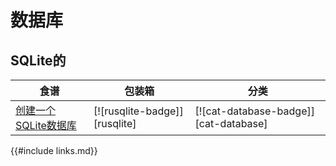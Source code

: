 
# 数据库

## SQLite的

| 食谱 | 包装箱 | 分类 |
| --- | --- | --- |
| [创建一个SQLite数据库][ex-sqlite-initialization] | [![rusqlite-badge]][rusqlite] | [![cat-database-badge]][cat-database] |

[ex-sqlite-initialization]: database/sqlite.html#create-a-sqlite-database

{{#include links.md}}
